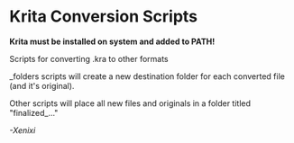 # Krita Conversion Scripts 
**Krita must be installed on system and added to PATH!**

Scripts for converting .kra to other formats

_folders scripts will create a new destination folder for each converted file (and it's original).

Other scripts will place all new files and originals in a folder titled "finalized_..."

_-Xenixi_
